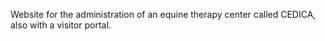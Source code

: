 Website for the administration of an equine therapy center called CEDICA, also with a visitor portal.
